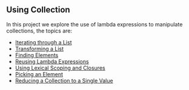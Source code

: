 Using Collection
--------------------------
In this project we explore the use of lambda expressions to manipulate collections, the topics are:

* [Iterating through a List](https://github.com/robsonoduarte/java-functional/blob/master/using-collections/src/main/java/br/com/mystudies/java/functional/IteratingThroughAList.java)
* [Transforming a List](https://github.com/robsonoduarte/java-functional/blob/master/using-collections/src/main/java/br/com/mystudies/java/functional/TransformingAList.java)
* [Finding Elements](https://github.com/robsonoduarte/java-functional/blob/master/using-collections/src/main/java/br/com/mystudies/java/functional/FindingElements.java)
* [Reusing Lambda Expressions](https://github.com/robsonoduarte/java-functional/blob/master/using-collections/src/main/java/br/com/mystudies/java/functional/ReusingLambdaExpressions.java)
* [Using Lexical Scoping and Closures](https://github.com/robsonoduarte/java-functional/blob/master/using-collections/src/main/java/br/com/mystudies/java/functional/UsingLexicalScopingAndClosures.java)
* [Picking an Element](https://github.com/robsonoduarte/java-functional/blob/master/using-collections/src/main/java/br/com/mystudies/java/functional/PickingAnElement.java)
* [Reducing a Collection to a Single Value](https://github.com/robsonoduarte/java-functional/blob/master/using-collections/src/main/java/br/com/mystudies/java/functional/ReducingACollectionToASingleValue.java)
